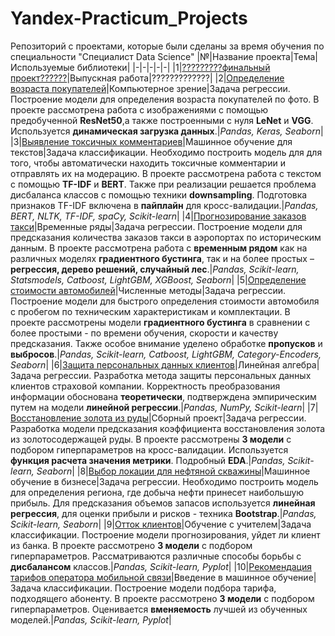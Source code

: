 # Yandex-Practicum_Projects
Репозиторий с проектами, которые были сделаны за время обучения по специальности "Специалист Data Science"
|№|Название проекта|Тема|Используемые библиотеки|
|-|-|-|-|-|
|1|[?????????финальный проект??????]()|Выпускная работа|?????????????|
|2|[Определение возраста покупателей](https://github.com/livinginmay/yandex_practicum_data_science/tree/main/customers_age)|Компьютерное зрение|Задача регрессии. Построение модели для определения возраста покупателей по фото. В проекте рассмотрена работа с изображениями с помощью предобученной **ResNet50**,а также построенными с нуля **LeNet** и **VGG**. Используется **динамическая загрузка данных**.|*Pandas, Keras, Seaborn*|
|3|[Выявление токсичных комментариев](https://github.com/livinginmay/yandex_practicum_data_science/tree/main/toxic_comments)|Машинное обучение для текстов|Задача классификации. Необходимо построить модель для для того, чтобы автоматически находить токсичные комментарии и отправлять их на модерацию. В проекте рассмотрена работа с текстом с помощью **TF-IDF** и **BERT**. Также при реализации решается проблема дисбаланса классов с помощью техники **downsampling**.  Подготовка признаков TF-IDF включена в **пайплайн** для кросс-валидации.|*Pandas, BERT, NLTK, TF-IDF, spaCy, Scikit-learn*|
|4|[Прогнозирование заказов такси](https://github.com/livinginmay/yandex_practicum_data_science/tree/main/taxi_orders)|Временные ряды|Задача регрессии. Построение модели для предсказания количества заказов такси в аэропортах по историческим данным. В проекте рассмотрена работа с **временным рядом** как на различных моделях **градиентного бустинга**, так и на более простых – **регрессия, дерево решений, случайный лес**.|*Pandas, Scikit-learn, Statsmodels, Catboost, LightGBM, XGBoost, Seaborn*|
|5|[Определение стоимости автомобилей](https://github.com/livinginmay/yandex_practicum_data_science/tree/main/car_prices)|Численные методы|Задача регрессии. Построение модели для быстрого определения стоимости автомобиля с пробегом по техническим характеристикам и комплектации. В проекте рассмотрены модели **градиентного бустинга** в сравнении с более простыми - по времени обучения, скорости и качеству предсказания. Также особое внимание уделено обработке **пропусков** и **выбросов**.|*Pandas, Scikit-learn, Catboost, LightGBM, Category-Encoders, Seaborn*|
|6|[Защита персональных данных клиентов](https://github.com/livinginmay/yandex_practicum_data_science/tree/main/personal_data)|Линейная алгебра|Задача регрессии. Разработка метода защиты персональных данных клиентов страховой компании. Корректность преобразования информации обоснована **теоретически**, подтверждена эмпирическим путем на модели **линейной регрессии**.|*Pandas, NumPy, Scikit-learn*|
|7|[Восстановление золота из руды](https://github.com/livinginmay/yandex_practicum_data_science/tree/main/gold_recovery)|Сборный проект|Задача регрессии. Разработка модели предсказания коэффициента восстановления золота из золотосодержащей руды. В проекте рассмотрены **3 модели** с подбором гиперпараметров на кросс-валидации. Используется **функция расчета значения метрики**. Подробный **EDA**.|*Pandas, Scikit-learn, Seaborn*|
|8|[Выбор локации для нефтяной скважины](https://github.com/livinginmay/yandex_practicum_data_science/tree/main/well_location)|Машинное обучение в бизнесе|Задача регрессии. Необходимо построить модель для определения региона, где добыча нефти принесет наибольшую прибыль. Для предсказания объемов запасов используется **линейная регрессия**, для оценки прибыли и рисков - техника **Bootstrap**.|*Pandas, Scikit-learn, Seaborn*|
|9|[Отток клиентов](https://github.com/livinginmay/yandex_practicum_data_science/tree/main/customer_churn)|Обучение с учителем|Задача классификации. Построение модели прогнозирования, уйдет ли клиент из банка. В проекте рассмотрено **3 модели** с подбором гиперпараметров. Рассматриваются различные способы борьбы с **дисбалансом** классов.|*Pandas, Scikit-learn, Pyplot*|
|10|[Рекомендация тарифов оператора мобильной связи](https://github.com/livinginmay/yandex_practicum_data_science/tree/main/mobile_tariff)|Введение в машинное обучение|Задача классификации. Построение модели подбора тарифа, подходящего абоненту. В проекте рассмотрено **3 модели** с подбором гиперпараметров. Оценивается **вменяемость** лучшей из обученных моделей.|*Pandas, Scikit-learn, Pyplot*|
